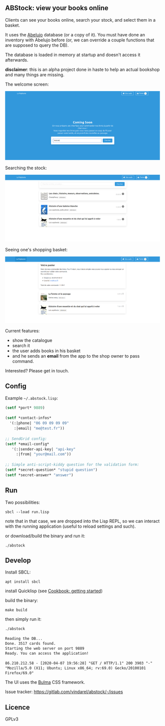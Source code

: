 ## ABStock: view your books online

Clients can see your books online, search your stock, and select them
in a basket.

It uses the [Abelujo](http://abelujo.cc/) database (or a copy of
it). You must have done an inventory with Abelujo before (or, we can
override a couple functions that are supposed to query the DB).

The database is loaded in memory at startup and doesn't access it
afterwards.

**disclaimer**: this is an alpha project done in haste to help an
actual bookshop and many things are missing.

The welcome screen:

![](welcome.png)

Searching the stock:

![welcome screen](search.png "welcome screen")

Seeing one's shopping basket:

![](basket.png)

Current features:

- show the catalogue
- search it
- the user adds books in his basket
- and he sends an **email** from the app to the shop owner to pass command.

Interested? Please get in touch.


## Config

Example `~/.abstock.lisp`:

~~~lisp
(setf *port* 9889)

(setf *contact-infos*
  '(:|phone| "06 09 09 09 09"
    :|email| "me@test.fr"))

;; SendGrid config:
(setf *email-config*
   '(:|sender-api-key| "api-key"
     :|from| "your@mail.com"))

;; Simple anti-script-kiddy question for the validation form:
(setf *secret-question* "stupid question")
(setf *secret-answer* "answer")
~~~

## Run

Two possibilities:

    sbcl --load run.lisp

note that in that case, we are dropped into the Lisp REPL, so we can
interact with the running application (useful to reload settings and
such).

or download/build the binary and run it:

    ./abstock

## Develop

Install SBCL:

    apt install sbcl

install Quicklisp (see [Cookbook: getting started](https://lispcookbook.github.io/cl-cookbook/getting-started.html))

build the binary:

    make build

then simply run it:

```
./abstock

Reading the DB...
Done. 3517 cards found.
Starting the web server on port 9889
Ready. You can access the application!

86.210.212.58 - [2020-04-07 19:56:28] "GET / HTTP/1.1" 200 3903 "-" "Mozilla/5.0 (X11; Ubuntu; Linux x86_64; rv:69.0) Gecko/20100101 Firefox/69.0"
```

The UI uses the [Bulma](https://bulma.io) CSS framework.

Issue tracker: https://gitlab.com/vindarel/abstock/-/issues

## Licence

GPLv3
